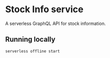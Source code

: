 # Stock Info service

A serverless GraphQL API for stock information.

## Running locally

```bash
serverless offline start
```